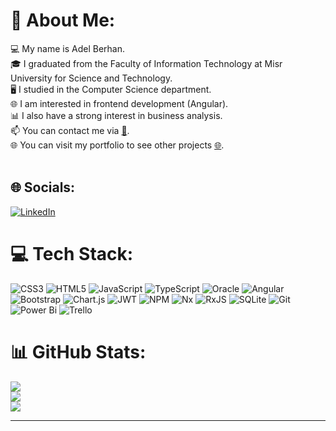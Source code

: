 # 💫 About Me:
💻 My name is Adel Berhan.<br>
🎓 I graduated from the Faculty of Information Technology at Misr University for Science and Technology.<br>
🖥️ I studied in the Computer Science department.<br>
🌐 I am interested in frontend development (Angular).<br>
📊 I also have a strong interest in business analysis.<br>
📫 You can contact me via [📩](Adel.berhan@gmail.com).<br>
🌐 You can visit my portfolio to see other projects [🌐](https://adel-berhan-portfolio.netlify.app/).<br><br>


## 🌐 Socials:
[![LinkedIn](https://img.shields.io/badge/LinkedIn-%230077B5.svg?logo=linkedin&logoColor=white)](https://linkedin.com/in/https://www.linkedin.com/in/adel-ahmed-2622a6211/) 

# 💻 Tech Stack:
![CSS3](https://img.shields.io/badge/css3-%231572B6.svg?style=plastic&logo=css3&logoColor=white) ![HTML5](https://img.shields.io/badge/html5-%23E34F26.svg?style=plastic&logo=html5&logoColor=white) ![JavaScript](https://img.shields.io/badge/javascript-%23323330.svg?style=plastic&logo=javascript&logoColor=%23F7DF1E) ![TypeScript](https://img.shields.io/badge/typescript-%23007ACC.svg?style=plastic&logo=typescript&logoColor=white) ![Oracle](https://img.shields.io/badge/Oracle-F80000?style=plastic&logo=oracle&logoColor=white) ![Angular](https://img.shields.io/badge/angular-%23DD0031.svg?style=plastic&logo=angular&logoColor=white) ![Bootstrap](https://img.shields.io/badge/bootstrap-%238511FA.svg?style=plastic&logo=bootstrap&logoColor=white) ![Chart.js](https://img.shields.io/badge/chart.js-F5788D.svg?style=plastic&logo=chart.js&logoColor=white) ![JWT](https://img.shields.io/badge/JWT-black?style=plastic&logo=JSON%20web%20tokens) ![NPM](https://img.shields.io/badge/NPM-%23CB3837.svg?style=plastic&logo=npm&logoColor=white) ![Nx](https://img.shields.io/badge/nx-143055?style=plastic&logo=nx&logoColor=white) ![RxJS](https://img.shields.io/badge/rxjs-%23B7178C.svg?style=plastic&logo=reactivex&logoColor=white) ![SQLite](https://img.shields.io/badge/sqlite-%2307405e.svg?style=plastic&logo=sqlite&logoColor=white) ![Git](https://img.shields.io/badge/git-%23F05033.svg?style=plastic&logo=git&logoColor=white) ![Power Bi](https://img.shields.io/badge/power_bi-F2C811?style=plastic&logo=powerbi&logoColor=black) ![Trello](https://img.shields.io/badge/Trello-%23026AA7.svg?style=plastic&logo=Trello&logoColor=white)
# 📊 GitHub Stats:
![](https://github-readme-stats.vercel.app/api?username=Adelberhan&theme=dark&hide_border=true&include_all_commits=true&count_private=true)<br/>
![](https://github-readme-streak-stats.herokuapp.com/?user=Adelberhan&theme=dark&hide_border=true)<br/>
![](https://github-readme-stats.vercel.app/api/top-langs/?username=Adelberhan&theme=dark&hide_border=true&include_all_commits=true&count_private=true&layout=compact)


---

<!-- Proudly created with GPRM ( https://gprm.itsvg.in ) -->
